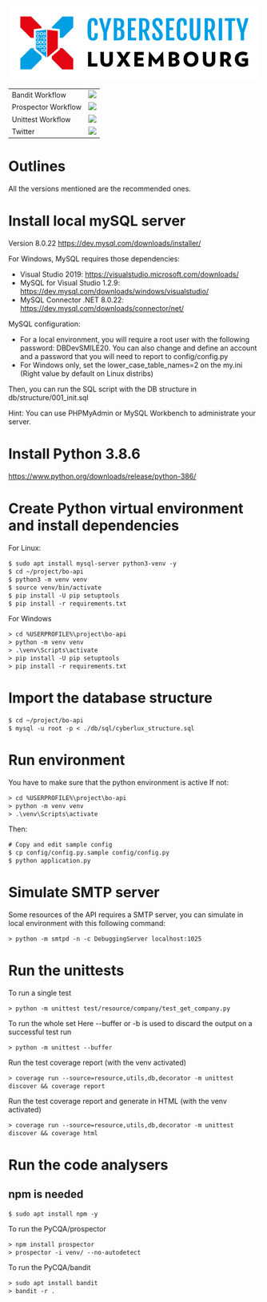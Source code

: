 ![logo](./doc/ecosystem-logo.jpg?raw=true "EcoSystem CYBERSECLUX")

<table>
<tr>
  <td>Bandit Workflow</td>
  <td><a href="https://github.com/CybersecLux/bo-api/actions/workflows/pycqa-bandit.yml"><img src="https://github.com/CybersecLux/bo-api/actions/workflows/pycqa-bandit.yml/badge.svg" /></a></td>
</tr>
<tr>
  <td>Prospector Workflow</td>
  <td><a href="https://github.com/CybersecLux/bo-api/actions/workflows/pycqa-prospector.yml"><img src="https://github.com/CybersecLux/bo-api/actions/workflows/pycqa-prospector.yml/badge.svg" /></a></td>
</tr>
<tr>
  <td>Unittest Workflow</td>
  <td><a href="https://github.com/CybersecLux/bo-api/actions/workflows/unittest.yml"><img src="https://github.com/CybersecLux/bo-api/actions/workflows/unittest.yml/badge.svg" /></a></td>
</tr>
<tr>
  <td>Twitter</td>
  <td><a href="https://twitter.com/CybersecLux"><img src="https://img.shields.io/twitter/follow/CybersecLux.svg?style=social&label=Follow" /></a></td>
</tr>
</table>

# Outlines

All the versions mentioned are the recommended ones.

# Install local mySQL server

Version 8.0.22
https://dev.mysql.com/downloads/installer/

For Windows, MySQL requires those dependencies:
- Visual Studio 2019: https://visualstudio.microsoft.com/downloads/
- MySQL for Visual Studio 1.2.9: https://dev.mysql.com/downloads/windows/visualstudio/
- MySQL Connector .NET 8.0.22: https://dev.mysql.com/downloads/connector/net/

MySQL configuration:
- For a local environment, you will require a root user with the following password: DBDevSMILE20. You can also change and define an account and a password that you will need to report to config/config.py
- For Windows only, set the lower_case_table_names=2 on the my.ini (Right value by default on Linux distribs)

Then, you can run the SQL script with the DB structure in db/structure/001_init.sql

Hint: You can use PHPMyAdmin or MySQL Workbench to administrate your server.

# Install Python 3.8.6

https://www.python.org/downloads/release/python-386/

# Create Python virtual environment and install dependencies

For Linux:
```
$ sudo apt install mysql-server python3-venv -y
$ cd ~/project/bo-api
$ python3 -m venv venv
$ source venv/bin/activate
$ pip install -U pip setuptools
$ pip install -r requirements.txt
```

For Windows
```
> cd %USERPROFILE%\project\bo-api
> python -m venv venv
> .\venv\Scripts\activate
> pip install -U pip setuptools
> pip install -r requirements.txt
```

# Import the database structure

```
$ cd ~/project/bo-api
$ mysql -u root -p < ./db/sql/cyberlux_structure.sql
```

# Run environment

You have to make sure that the python environment is active
If not:
```
> cd %USERPROFILE%\project\bo-api
> python -m venv venv
> .\venv\Scripts\activate
```

Then:
```
# Copy and edit sample config
$ cp config/config.py.sample config/config.py
$ python application.py
```

# Simulate SMTP server

Some resources of the API requires a SMTP server, you can simulate in local environment with this following command:
```
> python -m smtpd -n -c DebuggingServer localhost:1025
```

# Run the unittests

To run a single test
```
> python -m unittest test/resource/company/test_get_company.py
```

To run the whole set
Here --buffer or -b is used to discard the output on a successful test run
```
> python -m unittest --buffer
```

Run the test coverage report (with the venv activated)
```
> coverage run --source=resource,utils,db,decorator -m unittest discover && coverage report
```

Run the test coverage report and generate in HTML (with the venv activated)
```
> coverage run --source=resource,utils,db,decorator -m unittest discover && coverage html
```

# Run the code analysers

## npm is needed

```
$ sudo apt install npm -y
```

To run the PyCQA/prospector 
```
> npm install prospector
> prospector -i venv/ --no-autodetect
```

To run the PyCQA/bandit 
```
> sudo apt install bandit
> bandit -r .
```
